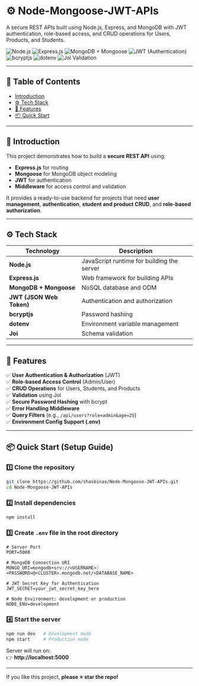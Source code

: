# ⚙  Node-Mongoose-JWT-APIs

A secure REST APIs built using Node.js, Express, and MongoDB with JWT authentication, role-based access, and CRUD operations for Users, Products, and Students.

<div>
  <img src="https://img.shields.io/badge/-Node.js-339933?style=for-the-badge&logo=node.js&logoColor=white" alt="Node.js" />
  <img src="https://img.shields.io/badge/-Express.js-000000?style=for-the-badge&logo=express&logoColor=white" alt="Express.js" />
  <img src="https://img.shields.io/badge/-MongoDB-47A248?style=for-the-badge&logo=mongodb&logoColor=white" alt="MongoDB + Mongoose" />
  <img src="https://img.shields.io/badge/-JWT-000000?style=for-the-badge&logo=jsonwebtokens&logoColor=white" alt="JWT (Authentication)" />
  <img src="https://img.shields.io/badge/-bcryptjs-003366?style=for-the-badge&logo=security&logoColor=white" alt="bcryptjs" />
  <img src="https://img.shields.io/badge/-dotenv-009639?style=for-the-badge&logo=dotenv&logoColor=white" alt="dotenv" />
  <img src="https://img.shields.io/badge/-Joi-FFB703?style=for-the-badge&logo=javascript&logoColor=black" alt="Joi Validation" />
</div>


---

## 🧭 Table of Contents

- [Introduction](#introduction)
- [⚙ Tech Stack](#-tech-stack)
- [🔋 Features](#-features)
- [📦 Quick Start](#-quick-start)


---

## 📖 Introduction

This project demonstrates how to build a **secure REST API** using:
- **Express.js** for routing  
- **Mongoose** for MongoDB object modeling  
- **JWT** for authentication  
- **Middleware** for access control and validation  

It provides a ready-to-use backend for projects that need **user management**, **authentication**, **student and product CRUD**, and **role-based authorization**.

---

## ⚙ Tech Stack

| Technology | Description |
|-------------|-------------|
| **Node.js** | JavaScript runtime for building the server |
| **Express.js** | Web framework for building APIs |
| **MongoDB + Mongoose** | NoSQL database and ODM |
| **JWT (JSON Web Token)** | Authentication and authorization |
| **bcryptjs** | Password hashing |
| **dotenv** | Environment variable management |
| **Joi** | Schema validation |

---

## 🔋 Features

✅ **User Authentication & Authorization** (JWT)  
✅ **Role-based Access Control** (Admin/User)  
✅ **CRUD Operations** for Users, Students, and Products  
✅ **Validation** using Joi  
✅ **Secure Password Hashing** with bcrypt  
✅ **Error Handling Middleware**  
✅ **Query Filters** (e.g., `/api/users?role=admin&age=25`)  
✅ **Environment Config Support (.env)**  

---
## 📦 Quick Start (Setup Guide)

### 1️⃣ Clone the repository
```bash
git clone https://github.com/shasbinas/Node-Mongoose-JWT-APIs.git
cd Node-Mongoose-JWT-APIs
```

### 2️⃣ Install dependencies
```bash
npm install
```

### 3️⃣ Create `.env` file in the root directory
```env
# Server Port
PORT=5000

# MongoDB Connection URI
MONGO_URI=mongodb+srv://<USERNAME>:<PASSWORD>@<CLUSTER>.mongodb.net/<DATABASE_NAME>

# JWT Secret Key for Authentication
JWT_SECRET=your_jwt_secret_key_here

# Node Environment: development or production
NODE_ENV=development

```

### 4️⃣ Start the server
```bash
npm run dev   # Development mode
npm start     # Production mode
```

Server will run on:  
👉 **http://localhost:5000**

---
If you like this project, **please ⭐ star the repo!**
